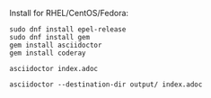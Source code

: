 Install for RHEL/CentOS/Fedora:

```
sudo dnf install epel-release
sudo dnf install gem
gem install asciidoctor
gem install coderay
```

```
asciidoctor index.adoc
```

```
asciidoctor --destination-dir output/ index.adoc
```

